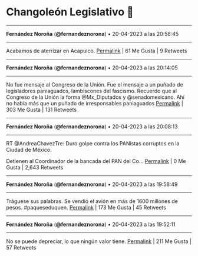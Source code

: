 # Changoleón Legislativo 🙈
*****
**Fernández Noroña** (**@fernandeznorona**) • 20-04-2023 a las 20:58:45
*****
Acabamos de aterrizar en Acapulco.
[Permalink](https://twitter.com/fernandeznorona/status/1649276461356834816) | 61 Me Gusta | 9 Retweets
*****
**Fernández Noroña** (**@fernandeznorona**) • 20-04-2023 a las 20:14:05
*****
No fue mensaje al Congreso de la Unión. Fue el mensaje a un puñado de legisladores paniaguados, lambiscones del fascismo. Recuerdo que al Congreso de la Unión la forma @Mx_Diputados y @senadomexicano. Ahí no había más que un puñado de irresponsables paniaguados
[Permalink](https://twitter.com/fernandeznorona/status/1649265222761291776) | 303 Me Gusta | 131 Retweets
*****
**Fernández Noroña** (**@fernandeznorona**) • 20-04-2023 a las 20:08:13
*****
RT @AndreaChavezTre: Duro golpe contra los PANistas corruptos en la Ciudad de México.


Detienen al Coordinador de la bancada del PAN del Co…
[Permalink](https://twitter.com/fernandeznorona/status/1649263747171532800) | 0 Me Gusta | 2,643 Retweets
*****
**Fernández Noroña** (**@fernandeznorona**) • 20-04-2023 a las 19:58:49
*****
Tráguese sus palabras. Se vendió el avión en más de 1600 millones de pesos. #paqueseduquen.
[Permalink](https://twitter.com/fernandeznorona/status/1649261380980154368) | 173 Me Gusta | 45 Retweets
*****
**Fernández Noroña** (**@fernandeznorona**) • 20-04-2023 a las 19:52:11
*****
No se puede depreciar, lo que ningún valor tiene.
[Permalink](https://twitter.com/fernandeznorona/status/1649259709034004480) | 211 Me Gusta | 57 Retweets